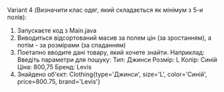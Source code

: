 Variant 4 (Визначити клас одяг, який складається як мінімум з 5-и полів):
1) Запускаєте код з Main.java
2) Виводиться відсортований масив за полем цін (за зростанням), а потім - за розмірами (за спаданням) 
3) Поетапно вводите дані товару, який хочете знайти. Наприклад:
    Введіть параметри для пошуку:
    Тип: Джинси
    Розмір: L
    Колір: Синій
    Ціна: 800,75
    Бренд: Levis
4) Знайдено об'єкт: Clothing{type='Джинси', size='L', color='Синій', price=800.75, brand='Levis'}
